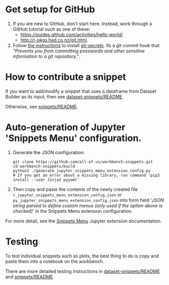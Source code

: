 # Get setup for GitHub

1. If you are new to GitHub, don't start here. Instead, work through a GitHub tutorial such as one of these:
    * https://guides.github.com/activities/hello-world/
    * http://r-pkgs.had.co.nz/git.html.
2. Follow [the instructions](https://github.com/all-of-us/workbench#git-secrets) to install [git-secrets](https://github.com/awslabs/git-secrets). Its a git commit hook that *"Prevents you from committing passwords and other sensitive information to a git repository."*.

# How to contribute a snippet

If you want to add/modify a snippet that uses a dataframe from Dataset Builder as its input, then see [dataset-snippets/README](./dataset-snippets/README.md).

Otherwise, see [snippets/README](./snippets/README.md).

# Auto-generation of Jupyter 'Snippets Menu' configuration.

1. Generate the JSON configuration:
    ```
    git clone https://github.com/all-of-us/workbench-snippets.git
    cd workbench-snippets/build
    python3 ./generate_jupyter_snippets_menu_extension_config.py
    # If you get an error about a missing library, run command 'pip3 install --user Jinja2 pyyaml'
    ```
1. Then copy and paste the contents of the newly created file `r_jupyter_snippets_menu_extension_config.json` or `py_jupyter_snippets_menu_extension_config.json` into form field '*JSON string parsed to define custom menus (only used if the option above is checked)*' in the Snippets Menu extension configuration.

For more detail, see the [Snippets Menu](https://jupyter-contrib-nbextensions.readthedocs.io/en/latest/nbextensions/snippets_menu/readme.html) Jupyter extension documentation.

# Testing

To test individual snippets such as plots, the best thing to do is copy and paste them into a notebook on the workbench.

There are more detailed testing instructions in [dataset-snippets/README](./dataset-snippets/README.md#testing) and [snippets/README](./snippets/README.md#testing).
